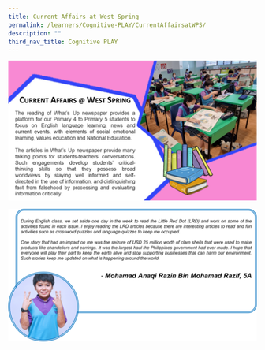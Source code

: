 ```yaml
---
title: Current Affairs at West Spring
permalink: /learners/Cognitive-PLAY/CurrentAffairsatWPS/
description: ""
third_nav_title: Cognitive PLAY
---
```

![](/images/PLAY-EL-KP-WHATS-UP-1024x576.png)

![](/images/EL-slide5-1024x548.png)